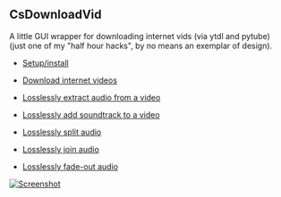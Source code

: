 
## CsDownloadVid

A little GUI wrapper for downloading internet vids (via ytdl and pytube)<br/>
(just one of my "half hour hacks", by no means an exemplar of design).

* [Setup/install](https://moltenjs.com/page/csdownloadvid/doc/setup.html)

* [Download internet videos](https://moltenjs.com/page/csdownloadvid/doc/downloadinternetvids.html)

* [Losslessly extract audio from a video](https://moltenjs.com/page/csdownloadvid/doc/extractaudio.html)

* [Losslessly add soundtrack to a video](https://moltenjs.com/page/csdownloadvid/doc/addsoundtrack.html)

* [Losslessly split audio](https://moltenjs.com/page/csdownloadvid/doc/split.html)

* [Losslessly join audio](https://moltenjs.com/page/csdownloadvid/doc/join.html)

* [Losslessly fade-out audio](https://moltenjs.com/page/csdownloadvid/doc/addfadeout.html)

<a href="https://moltenjs.com/page/csdownloadvid/doc/setup.html">![Screenshot](https://moltenjs.com/page/csdownloadvid/doc/readme_main.png)</a>
